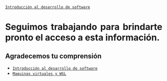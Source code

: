 [`Introducción al desarrollo de software`](./README.md)

<div style="text-align: justify;">

# Seguimos trabajando para brindarte pronto el acceso a esta información. 

## Agradecemos tu comprensión

- [`Introducción al desarrollo de software`](./README.md)
- [`Maquinas virtuales y WSL`](Maquinas-virtuales/README.md)

</div>